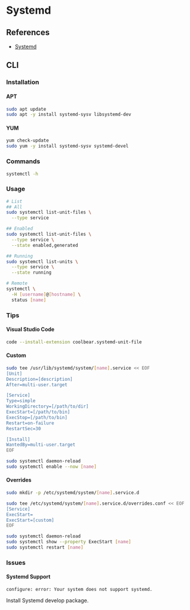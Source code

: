 # Systemd

## References

- [Systemd](https://wiki.archlinux.org/index.php/Systemd)

## CLI

### Installation

#### APT

```sh
sudo apt update
sudo apt -y install systemd-sysv libsystemd-dev
```

#### YUM

```sh
yum check-update
sudo yum -y install systemd-sysv systemd-devel
```

### Commands

```sh
systemctl -h
```

### Usage

```sh
# List
## All
sudo systemctl list-unit-files \
  --type service

## Enabled
sudo systemctl list-unit-files \
  --type service \
  --state enabled,generated

## Running
sudo systemctl list-units \
  --type service \
  --state running

# Remote
systemctl \
  -H [username]@[hostname] \
  status [name]
```

### Tips

#### Visual Studio Code

```sh
code --install-extension coolbear.systemd-unit-file
```

#### Custom

```sh
sudo tee /usr/lib/systemd/system/[name].service << EOF
[Unit]
Description=[description]
After=multi-user.target

[Service]
Type=simple
WorkingDirectory=[/path/to/dir]
ExecStart=[/path/to/bin]
ExecStop=[/path/to/bin]
Restart=on-failure
RestartSec=30

[Install]
WantedBy=multi-user.target
EOF
```

```sh
sudo systemctl daemon-reload
sudo systemctl enable --now [name]
```

#### Overrides

```sh
sudo mkdir -p /etc/systemd/system/[name].service.d
```

```sh
sudo tee /etc/systemd/system/[name].service.d/overrides.conf << EOF
[Service]
ExecStart=
ExecStart=[custom]
EOF
```

```sh
sudo systemctl daemon-reload
sudo systemctl show --property ExecStart [name]
sudo systemctl restart [name]
```

### Issues

#### Systemd Support

```log
configure: error: Your system does not support systemd.
```

Install Systemd develop package.
